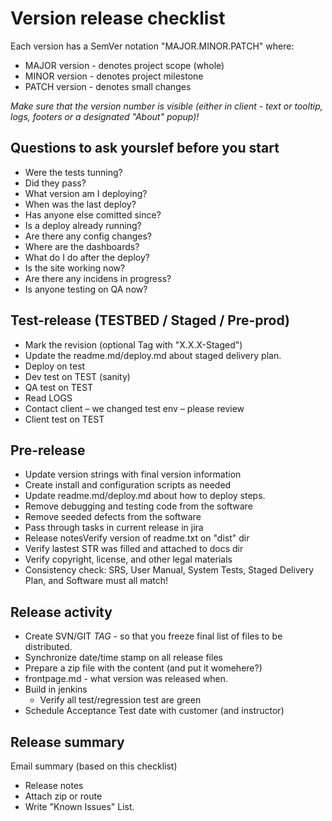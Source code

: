 # Version release checklist
Each version has a SemVer notation "MAJOR.MINOR.PATCH" where:
- MAJOR version - denotes project scope (whole)
- MINOR version - denotes project milestone
- PATCH version - denotes small changes

*Make sure that the version number is visible (either in client - text or tooltip, logs, footers or a designated "About" popup)!*

## Questions to ask yourslef before you start
- Were the tests tunning?
- Did they pass?
- What version am I deploying?
- When was the last deploy?
- Has anyone else comitted since?
- Is a deploy already running?
- Are there any config changes?
- Where are the dashboards?
- What do I do after the deploy?
- Is the site working now?
- Are there any incidens in progress?
- Is anyone testing on QA now?

## Test-release (TESTBED / Staged / Pre-prod)
- Mark the revision (optional Tag with "X.X.X-Staged")
- Update the readme.md/deploy.md about staged delivery plan.
- Deploy on test
- Dev test on TEST (sanity)
- QA test on TEST
- Read LOGS
- Contact client – we changed test env – please review
- Client test on TEST


## Pre-release 
- Update version strings with final version information
- Create install and configuration scripts as needed
- Update readme.md/deploy.md about how to deploy steps.
- Remove debugging and testing code from the software
- Remove seeded defects from the software
- Pass through tasks in current release in jira
- Release notesVerify version of readme.txt on "dist" dir
- Verify lastest STR was filled and attached to docs dir
- Verify copyright, license, and other legal materials
- Consistency check:  SRS, User Manual, System Tests, Staged Delivery Plan, and Software must all match!

## Release activity
- Create SVN/GIT *TAG* - so that you freeze final list of files to be distributed.
- Synchronize date/time stamp on all release files
- Prepare a zip file with the content (and put it womehere?)
- frontpage.md - what version was released when.
- Build in jenkins
  - Verify all  test/regression test are green
- Schedule Acceptance Test date with customer (and instructor)

## Release summary
Email summary (based on this checklist)
- Release notes
- Attach zip or route 
- Write "Known Issues" List.


